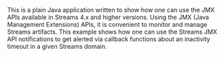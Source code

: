 This is a plain Java application written to show how one can use the JMX APIs available in Streams 4.x and higher versions. Using the JMX (Java Management Extensions) APIs, it is convenient to monitor and manage Streams artifacts. This example shows how one can use the Streams JMX API notifications to get alerted via callback functions about an inactivity timeout in a given Streams domain.

